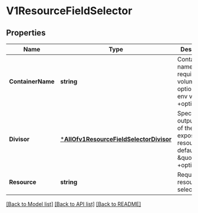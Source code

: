 # V1ResourceFieldSelector

## Properties
Name | Type | Description | Notes
------------ | ------------- | ------------- | -------------
**ContainerName** | **string** | Container name: required for volumes, optional for env vars +optional | [optional] [default to null]
**Divisor** | [***AllOfv1ResourceFieldSelectorDivisor**](AllOfv1ResourceFieldSelectorDivisor.md) | Specifies the output format of the exposed resources, defaults to \&quot;1\&quot; +optional | [optional] [default to null]
**Resource** | **string** | Required: resource to select | [optional] [default to null]

[[Back to Model list]](../README.md#documentation-for-models) [[Back to API list]](../README.md#documentation-for-api-endpoints) [[Back to README]](../README.md)

